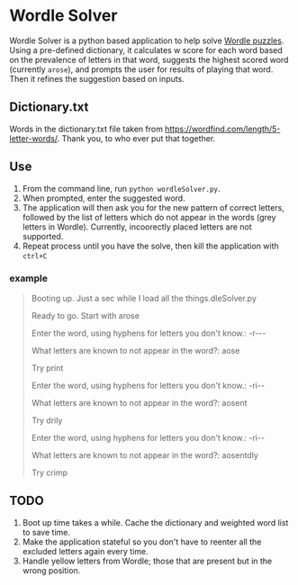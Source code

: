 # Wordle Solver

Wordle Solver is a python based application to help solve [Wordle puzzles](https://www.powerlanguage.co.uk/wordle/). Using a pre-defined dictionary, it calculates w score for each word based on the prevalence of letters in that word, suggests the highest scored word (currently `arose`), and prompts the user for results of playing that word. Then it refines the suggestion based on inputs.

## Dictionary.txt
Words in the dictionary.txt file taken from https://wordfind.com/length/5-letter-words/. Thank you, to who ever put that together.

## Use
1. From the command line, run `python wordleSolver.py`. 
2. When prompted, enter the suggested word.
3. The application will then ask you for the new pattern of correct letters, followed by the list of letters which do not appear in the words (grey letters in Wordle). Currently, incoorectly placed letters are not supported.
4. Repeat process until you have the solve, then kill the application with `ctrl+C`

### example
> Booting up. Just a sec while I load all the things.dleSolver.py
> 
> Ready to go. Start with arose
> 
> Enter the word, using hyphens for letters you don't know.: -r---
> 
> What letters are known to not appear in the word?: aose
> 
> Try print
> 
> Enter the word, using hyphens for letters you don't know.: -ri--
> 
> What letters are known to not appear in the word?: aosent
> 
> Try drily
> 
> Enter the word, using hyphens for letters you don't know.: -ri--
> 
> What letters are known to not appear in the word?: aosentdly
> 
> Try crimp


## TODO
1. Boot up time takes a while. Cache the dictionary and weighted word list to save time.
2. Make the application stateful so you don't have to reenter all the excluded letters again every time.
3. Handle yellow letters from Wordle; those that are present but in the wrong position.